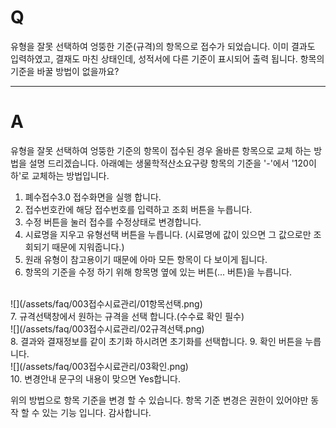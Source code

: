 # Q

유형을 잘못 선택하여 엉뚱한 기준(규격)의 항목으로 접수가 되었습니다.
이미 결과도 입력하였고, 결재도 마친 상태인데, 성적서에 다른 기준이 표시되어 출력 됩니다.
항목의 기준을 바꿀 방법이 없을까요?

***
# A
유형을 잘못 선택하여 엉뚱한 기준의 항목이 접수된 경우
올바른 항목으로 교체 하는 방법을 설명 드리겠습니다.
아래예는 생물학적산소요구량 항목의 기준을 '-'에서 '120이하'로
교체하는 방법입니다.

1. 폐수접수3.0 접수화면을 실행 합니다.
2. 접수번호칸에 해당 접수번호를 입력하고 조회 버튼을 누릅니다.
3. 수정 버튼을 눌러 접수를 수정상태로 변경합니다.
4. 시료명을 지우고 유형선택 버튼을 누릅니다.
(시료명에 값이 있으면 그 값으로만 조회되기 때문에 지워줍니다.)
5. 원래 유형이 참고용이기 때문에 아마 모든 항목이 다 보이게 됩니다.
6. 항목의 기준을 수정 하기 위해 항목명 옆에 있는 버튼(... 버튼)을 누릅니다.
<br>
![](/assets/faq/003접수시료관리/01항목선택.png)   
<br>
7. 규격선택창에서 원하는 규격을 선택 합니다.(수수료 확인 필수)
<br>
![](/assets/faq/003접수시료관리/02규격선택.png)   
<br>
8. 결과와 결재정보를 같이 초기화 하시려면 초기화를 선택합니다.
9. 확인 버튼을 누릅니다.
<br>
![](/assets/faq/003접수시료관리/03확인.png)   
<br>
10. 변경안내 문구의 내용이 맞으면 Yes합니다.

위의 방법으로 항목 기준을 변경 할 수 있습니다.
항목 기준 변경은 권한이 있어야만 동작 할 수 있는 기능 입니다.
감사합니다.